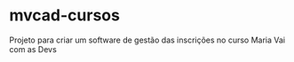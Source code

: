 # mvcad-cursos
Projeto para criar um software de gestão das inscrições no curso Maria Vai com as Devs
